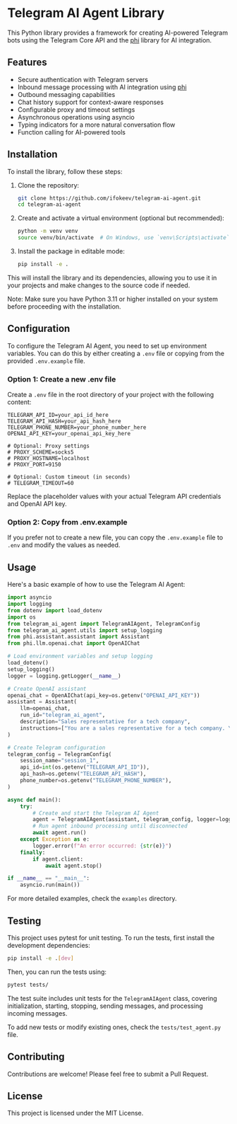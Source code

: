 # Telegram AI Agent Library

This Python library provides a framework for creating AI-powered Telegram bots using the Telegram Core API and the [phi](https://github.com/phidatahq/phidata) library for AI integration.

## Features

- Secure authentication with Telegram servers
- Inbound message processing with AI integration using [phi](https://github.com/phidatahq/phidata)
- Outbound messaging capabilities
- Chat history support for context-aware responses
- Configurable proxy and timeout settings
- Asynchronous operations using asyncio
- Typing indicators for a more natural conversation flow
- Function calling for AI-powered tools

## Installation

To install the library, follow these steps:

1. Clone the repository:
   ```sh
   git clone https://github.com/ifokeev/telegram-ai-agent.git
   cd telegram-ai-agent
   ```

2. Create and activate a virtual environment (optional but recommended):
   ```sh
   python -m venv venv
   source venv/bin/activate  # On Windows, use `venv\Scripts\activate`
   ```

3. Install the package in editable mode:
   ```sh
   pip install -e .
   ```

This will install the library and its dependencies, allowing you to use it in your projects and make changes to the source code if needed.

Note: Make sure you have Python 3.11 or higher installed on your system before proceeding with the installation.

## Configuration

To configure the Telegram AI Agent, you need to set up environment variables. You can do this by either creating a `.env` file or copying from the provided `.env.example` file.

### Option 1: Create a new .env file


Create a `.env` file in the root directory of your project with the following content:

```
TELEGRAM_API_ID=your_api_id_here
TELEGRAM_API_HASH=your_api_hash_here
TELEGRAM_PHONE_NUMBER=your_phone_number_here
OPENAI_API_KEY=your_openai_api_key_here

# Optional: Proxy settings
# PROXY_SCHEME=socks5
# PROXY_HOSTNAME=localhost
# PROXY_PORT=9150

# Optional: Custom timeout (in seconds)
# TELEGRAM_TIMEOUT=60
```

Replace the placeholder values with your actual Telegram API credentials and OpenAI API key.

### Option 2: Copy from .env.example

If you prefer not to create a new file, you can copy the `.env.example` file to `.env` and modify the values as needed.

## Usage

Here's a basic example of how to use the Telegram AI Agent:

```python
import asyncio
import logging
from dotenv import load_dotenv
import os
from telegram_ai_agent import TelegramAIAgent, TelegramConfig
from telegram_ai_agent.utils import setup_logging
from phi.assistant.assistant import Assistant
from phi.llm.openai.chat import OpenAIChat

# Load environment variables and setup logging
load_dotenv()
setup_logging()
logger = logging.getLogger(__name__)

# Create OpenAI assistant
openai_chat = OpenAIChat(api_key=os.getenv("OPENAI_API_KEY"))
assistant = Assistant(
    llm=openai_chat,
    run_id="telegram_ai_agent",
    description="Sales representative for a tech company",
    instructions=["You are a sales representative for a tech company. You are tasked with selling a product to the user."]
)

# Create Telegram configuration
telegram_config = TelegramConfig(
    session_name="session_1",
    api_id=int(os.getenv("TELEGRAM_API_ID")),
    api_hash=os.getenv("TELEGRAM_API_HASH"),
    phone_number=os.getenv("TELEGRAM_PHONE_NUMBER"),
)

async def main():
    try:
        # Create and start the Telegram AI Agent
        agent = TelegramAIAgent(assistant, telegram_config, logger=logger)
        # Run agent inbound processing until disconnected
        await agent.run()
    except Exception as e:
        logger.error(f"An error occurred: {str(e)}")
    finally:
        if agent.client:
            await agent.stop()

if __name__ == "__main__":
    asyncio.run(main())
```

For more detailed examples, check the `examples` directory.

## Testing

This project uses pytest for unit testing. To run the tests, first install the development dependencies:

```sh
pip install -e .[dev]
```

Then, you can run the tests using:

```sh
pytest tests/
```

The test suite includes unit tests for the `TelegramAIAgent` class, covering initialization, starting, stopping, sending messages, and processing incoming messages.

To add new tests or modify existing ones, check the `tests/test_agent.py` file.

## Contributing

Contributions are welcome! Please feel free to submit a Pull Request.

## License

This project is licensed under the MIT License.